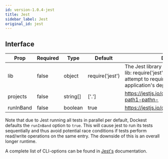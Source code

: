 ```yaml
---
id: version-1.0.4-jest
title: Jest
sidebar_label: Jest
original_id: jest
---
```


## Interface

| Prop      | Required | Type     | Default         | Description                                                                                                                                                  |
| --------- | -------- | -------- | --------------- | ------------------------------------------------------------------------------------------------------------------------------------------------------------ |
| lib       | false    | object   | require('jest') | The Jest library itself, typically passed as { lib: require('jest') }. If omitted, Dockest will attempt to require Jest from your application's dependencies |
| projects  | false    | string[] | ['.']           | https://jestjs.io/docs/en/cli.html#projects-path1-pathn-                                                                                                     |
| runInBand | false    | boolean  | true            | https://jestjs.io/docs/en/cli.html#runinband                                                                                                                 |

Note that due to Jest running all tests in parallel per default, Dockest defaults the `runInBand` option to `true`. This will cause jest to run its tests sequentially and thus avoid potential race conditions if tests perform read/write operations on the same entry. The downside of this is an overall longer runtime.

A complete list of CLI-options can be found in [Jest's](https://jestjs.io/docs/en/cli.html) documentation.

